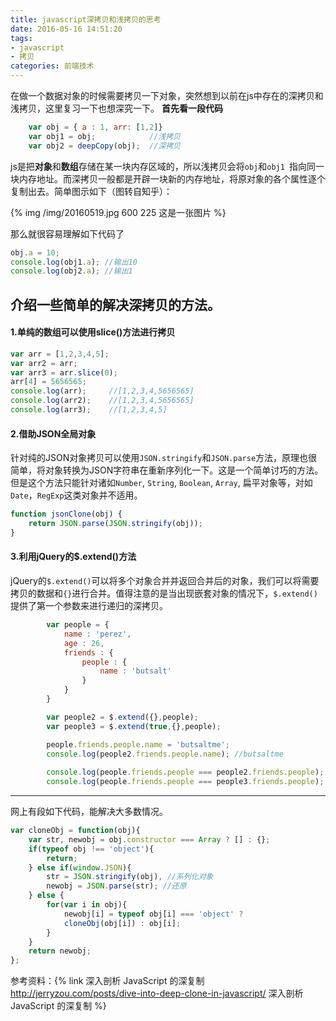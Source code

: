 ```yaml
---
title: javascript深拷贝和浅拷贝的思考
date: 2016-05-16 14:51:20
tags:
- javascript
- 拷贝
categories: 前端技术
---
```


在做一个数据对象的时候需要拷贝一下对象，突然想到以前在js中存在的深拷贝和浅拷贝，这里复习一下也想深究一下。
**首先看一段代码**

```javascript
	var obj = { a : 1, arr: [1,2]}
	var obj1 = obj;            //浅拷贝
	var obj2 = deepCopy(obj);  //深拷贝	
```
<!--more-->
js是把**对象**和**数组**存储在某一块内存区域的，所以浅拷贝会将`obj`和`obj1 `指向同一块内存地址。而深拷贝一般都是开辟一块新的内存地址，将原对象的各个属性逐个复制出去。简单图示如下（图转自知乎）：

{% img /img/20160519.jpg 600 225 这是一张图片 %}

那么就很容易理解如下代码了
```javascript
obj.a = 10;
console.log(obj1.a); //输出10
console.log(obj2.a); //输出1
```

## 介绍一些简单的解决深拷贝的方法。

#### 1.单纯的数组可以使用slice()方法进行拷贝

```javascript
var arr = [1,2,3,4,5];
var arr2 = arr;
var arr3 = arr.slice(0);
arr[4] = 5656565;
console.log(arr);     //[1,2,3,4,5656565]
console.log(arr2);    //[1,2,3,4,5656565]
console.log(arr3);    //[1,2,3,4,5]
```

#### 2.借助JSON全局对象

针对纯的JSON对象拷贝可以使用`JSON.stringify`和`JSON.parse`方法，原理也很简单，将对象转换为JSON字符串在重新序列化一下。这是一个简单讨巧的方法。但是这个方法只能针对诸如`Number`, `String`, `Boolean`, `Array`, 扁平对象等，对如`Date`，`RegExp`这类对象并不适用。

```javascript
function jsonClone(obj) {
    return JSON.parse(JSON.stringify(obj));
}
```

#### 3.利用jQuery的$.extend()方法

jQuery的`$.extend()`可以将多个对象合并并返回合并后的对象，我们可以将需要拷贝的数据和`{}`进行合并。值得注意的是当出现嵌套对象的情况下，`$.extend()`提供了第一个参数来进行递归的深拷贝。

```javascript
		var people = {
		    name : 'perez',
		    age : 26,
		    friends : {
		        people : {
		            name : 'butsalt'
		        }
		    }
		}

		var people2 = $.extend({},people);
		var people3 = $.extend(true,{},people);

		people.friends.people.name = 'butsaltme';
		console.log(people2.friends.people.name); //butsaltme
		
		console.log(people.friends.people === people2.friends.people);  //true
		console.log(people.friends.people === people3.friends.people);  //false
```

***

网上有段如下代码，能解决大多数情况。
```javascript
var cloneObj = function(obj){
    var str, newobj = obj.constructor === Array ? [] : {};
    if(typeof obj !== 'object'){
        return;
    } else if(window.JSON){
        str = JSON.stringify(obj), //系列化对象
        newobj = JSON.parse(str); //还原
    } else {
        for(var i in obj){
            newobj[i] = typeof obj[i] === 'object' ? 
            cloneObj(obj[i]) : obj[i]; 
        }
    }
    return newobj;
};
```

参考资料：{% link 深入剖析 JavaScript 的深复制 http://jerryzou.com/posts/dive-into-deep-clone-in-javascript/ 深入剖析 JavaScript 的深复制 %}